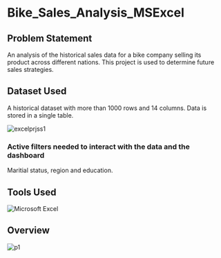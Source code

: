 # Bike_Sales_Analysis_MSExcel
## Problem Statement
An analysis of the historical sales data for a bike company selling its product across different nations. This project is used to determine future sales strategies.

## Dataset Used
A historical dataset with more than 1000 rows and 14 columns. Data is stored in a single table.

![excelprjss1](https://github.com/BingeCoder02/Bike_Sales_Analysis_MSExcel/assets/149510848/303ae915-5957-4c90-a444-0fcf3b07c3a2)

### Active filters needed to interact with the data and the dashboard 
Maritial status, region and education.

## Tools Used
![Microsoft Excel](https://img.shields.io/badge/Microsoft_Excel-217346?style=for-the-badge&logo=microsoft-excel&logoColor=white)

## Overview

![p1](https://github.com/BingeCoder02/Bike_Sales_Analysis_MSExcel/assets/149510848/2751ff4f-39b6-499a-94c8-5bb766e203e4)
 
